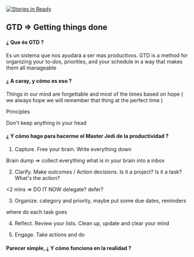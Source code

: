 [![Stories in Ready](https://badge.waffle.io/carlosmaya/gtd.png?label=ready&title=Ready)](https://waffle.io/carlosmaya/gtd)
## GTD  =>  Getting things done

#### ¿ Que és GTD ?

Es un sistema que nos ayudará a ser mas productivos.
GTD is a method for organizing your to-dos, priorities, and your schedule in a way that makes them all manageable

#### ¿ A caray, y cómo es eso ?

Things in our mind are forgettable and most of the times based on hope ( we always hope we will remember that thing at the perfect time )

Principles

Don't keep anything in your head


#### ¿ Y cómo hago para hacerme el Master Jedi de la productividad ?

1. Capture. Free your brain. Write everything down

Brain dump => collect everything what is in your brain into a inbox


2. Clarify. Make outcomes / Action decisions. Is it a project? Is it a task? What's the action?

<2 mins => DO IT NOW
delegate?
defer?


3. Organize. category and priority, maybe put some due dates, reminders 

where do each task goes

4. Reflect. Review your lists. Clean up, update and clear your mind

5. Engage. Take actions and do


#### Parecer simple, ¿ Y cómo funciona en la realidad ?
